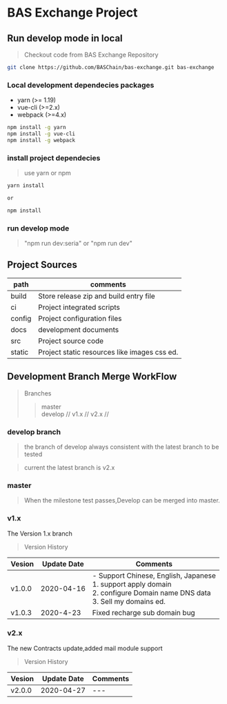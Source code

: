 # BAS Exchange Project 

## Run develop mode in local

> Checkout code from BAS Exchange Repository

```bash 
git clone https://github.com/BASChain/bas-exchange.git bas-exchange
```

### Local development dependecies packages

  - yarn (>= 1.19)
  - vue-cli (>=2.x)
  - webpack (>=4.x)

```bash
npm install -g yarn
npm install -g vue-cli
npm install -g webpack
```

### install project dependecies 
> use yarn or npm

```bash
yarn install 

or

npm install
```

### run develop mode 

> "npm run dev:seria" or "npm run dev"

## Project Sources 

|  path  |  comments |
|  --  | --  |
| build  | Store release zip and build entry file |
| ci   | Project integrated scripts  |
| config | Project configuration files |
| docs  | development documents |
| src   | Project source code |
| static  | Project static resources like images css ed.|



## Development Branch Merge WorkFlow

> Branches
>> master                 
>> develop //
>> v1.x //
>> v2.x //


### develop branch

> the branch of develop always consistent with the latest branch to be tested

> current the latest branch is v2.x

### master 

> When the milestone test passes,Develop can be merged into master.

### v1.x

The Version 1.x branch

> Version History

|  Vesion  |  Update Date  |  Comments  |
|  ---- |  ----  | ----  |
| v1.0.0 | 2020-04-16 | - Support Chinese, English, Japanese<br> 1. support apply domain <br> 2. configure Domain name DNS data <br> 3. Sell my domains ed. |
| v1.0.3 | 2020-4-23 | Fixed recharge sub domain bug |


### v2.x

The new Contracts update,added mail module support

> Version History

|  Vesion  |  Update Date  |  Comments  |
|  ---- |  ----  | ----  |
| v2.0.0 | 2020-04-27 | --- |